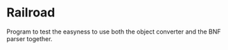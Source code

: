 Railroad
========

Program to test the easyness to use both the object converter and the BNF parser together.
